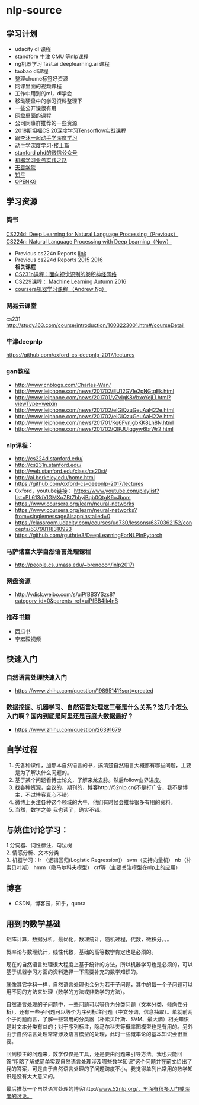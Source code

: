 # nlp-source
## 学习计划
* udacity dl 课程   
* standfore 牛津 CMU 等nlp课程  
* ng机器学习 fast.ai deeplearning.ai 课程  
* taobao dl课程  
* 整理chome标签好资源  
* 网课里面的视频课程  
* 工作中用到的ml，dl学会  
* 移动硬盘中的学习资料整理下  
* 一些公开课很有用  
* 网盘里面的课程  
* 公司同事群推荐的一些资源
* [2018斯坦福CS 20深度学习Tensorflow实战课程](https://mp.weixin.qq.com/s?__biz=MzU2OTA0NzE2NA==&mid=2247487819&idx=1&sn=6b246751e387ad819f7dc2274f54580e&chksm=fc85f058cbf2794e97cfc09a9fb0d54406ff732b96be2a25f3159661a75830b609ef5dc2c928&mpshare=1&scene=1&srcid=0114E2qSgu9HZ65Yc1uLItm8#rd)     
* [跟李沐一起动手学深度学习](https://mp.weixin.qq.com/s?__biz=MzAxMzc2NDAxOQ==&mid=2650365569&idx=3&sn=7dbe73e2cc9f2803bf0b4d454c8f5d9a&chksm=83906a5db4e7e34b03bea223fe36514f3a6f9656638231c1f55aa1c018b7af2f41199ddf8165&mpshare=1&scene=1&srcid=0115mAjfmA99LEjwr9GLAOJT#rd)   
* [动手学深度学习-接上篇](http://zh.gluon.ai/index.html)    
* [stanford phd的微信公众号](https://mp.weixin.qq.com/s?__biz=MzU0NDQ0NTA1Mg==&mid=2247483787&idx=1&sn=3afbbd545c3c3acbf564225a185da8dd&chksm=fb7d4698cc0acf8ecfe2fed766096d18eb3fc5ffabcdd9e5cceea2c98aec0183ff0060b1ce7e&mpshare=1&scene=1&srcid=01145TPLHVigLfaeHLzISF3j#rd)   
* [机器学习业务实践之路](https://edu.aliyun.com/course/26)  
* [天善学院](https://edu.hellobi.com/course/250)
* [知乎](https://www.zhihu.com/people/bai-hong-25-44/following/columns)
* [OPENKG](http://www.openkg.cn/tool/refo-kbqa)
## 学习资源
### 简书
[CS224d: Deep Learning for Natural Language Processing（Previous）](http://cs224d.stanford.edu/)  
[CS224n: Natural Language Processing with Deep Learning（Now）](http://web.stanford.edu/class/cs224n/)   
- Previous cs224n Reports [link](http://nlp.stanford.edu/courses/cs224n/)
- Previous cs224d Reports [2015](http://cs224d.stanford.edu/reports_2015.html) [2016](http://cs224d.stanford.edu/reports_2016.html)   
**相关课程**
- [CS231n课程：面向视觉识别的卷积神经网络](http://www.jianshu.com/p/182baeb82c71)    
- [CS229课程： Machine Learning Autumn 2016](http://www.jianshu.com/p/0a6ef31ff77a)    
- [coursera机器学习课程 （Andrew Ng）](http://www.jianshu.com/p/c68d0df13e0b)    
### 网易云课堂
cs231   
<http://study.163.com/course/introduction/1003223001.htm#/courseDetail>   
### 牛津deepnlp
<https://github.com/oxford-cs-deepnlp-2017/lectures>       
### gan教程
- http://www.cnblogs.com/Charles-Wan/
- http://www.leiphone.com/news/201702/EU12GVIe2pNGtgEk.html
- http://www.leiphone.com/news/201701/yZvIqK8VbxoYejLl.html?viewType=weixin
- http://www.leiphone.com/news/201702/eIGiQzuGeuAaH22e.html
- http://www.leiphone.com/news/201702/eIGiQzuGeuAaH22e.html
- http://www.leiphone.com/news/201701/Kq6FvnjgbKK8Lh8N.html
- http://www.leiphone.com/news/201702/QlPJUIqgyw6brWr2.html     
### nlp课程：
- http://cs224d.stanford.edu/
- http://cs231n.stanford.edu/
- http://web.stanford.edu/class/cs20si/
- http://ai.berkeley.edu/home.html
- https://github.com/oxford-cs-deepnlp-2017/lectures
- Oxford，youtube链接：  https://www.youtube.com/playlist?list=PL613dYIGMXoZBtZhbyiBqb0QtgK6oJbpm
- https://www.coursera.org/learn/neural-networks
- https://www.coursera.org/learn/neural-networks?from=singlemessage&isappinstalled=0
- https://classroom.udacity.com/courses/ud730/lessons/6370362152/concepts/63798118310923
- https://github.com/rguthrie3/DeepLearningForNLPInPytorch

### 马萨诸塞大学自然语言处理课程    
- http://people.cs.umass.edu/~brenocon/inlp2017/
### 网盘资源  
- http://vdisk.weibo.com/s/uiPfBB3YSzs8?category_id=0&parents_ref=uiPfBB4ik4nB
### 推荐书籍
- 西瓜书
- 李宏毅视频
## 快速入门
### 自然语言处理快速入门
- https://www.zhihu.com/question/19895141?sort=created
### 数据挖掘、机器学习、自然语言处理这三者是什么关系？这几个怎么入门啊？国内到底是阿里还是百度大数据最好？
- https://www.zhihu.com/question/26391679
## 自学过程
1. 先各种课件，加那本自然语言的书，搞清楚自然语言大概都有哪些问题，主要是为了解决什么问题的。
2. 基于某个问题看博士论文，了解来龙去脉。然后follow业界进度。
3. 找各种资源，会议的，期刊的，博客http://52nlp.cn(不是打广告，我不是博主，不过博客真心不错)
4. 微博上关注各种这个领域的大牛，他们有时候会推荐很多有用的资料。
5. 当然，数学之美 我也读了，确实不错。
## 与姚佳讨论学习：
1.分词器、词性标注、句法树  
2. 情感分析、文本分类   
3. 机器学习：lr （逻辑回归(Logistic Regression)）  svm（支持向量机） nb（朴素贝叶斯） hmm（隐马尔科夫模型） crf等（主要关注模型在nlp上的应用）   
## 博客
- CSDN，博客园，知乎，quora
## 用到的数学基础

矩阵计算，数据分析，最优化，数理统计，随机过程，代数，微积分。。。

概率论与数理统计，线性代数，基础的高等数学肯定也是必须的。

现在的自然语言处理很大程度上基于统计的方法，所以机器学习也是必须的，可以基于机器学习方面的资料选择一下需要补充的数学知识的。

就像其它学科一样，自然语言处理也会分为若干子问题，其中的每一个子问题可以用不同的方法来处理（数学的方法或非数学的方法）。

自然语言处理的子问题中，一些问题可以等价为分类问题（文本分类、倾向性分析），还有一些子问题可以等价为序列标注问题（中文分词，信息抽取）。单就前两个子问题而言，了解一些常用的分类器（朴素贝叶斯、SVM、最大熵）相关知识是对文本分类有益的；对于序列标注，隐马尔科夫等概率图模型也是有用的。另外由于自然语言处理常常涉及语言模型的处理，此时一些概率论的基本知识会很重要。

回到楼主的问题来，数学仅仅是工具，还是要由问题来引导方法。我也只能回答“粗略了解或简单实现自然语言处理涉及哪些数学知识”这个问题并在前文给出了我的答案，可是由于自然语言处理的子问题跨度不小，我觉得单列出常用的数学知识是没有太大意义的。

最后推荐一个自然语言处理的博客http://www.52nlp.org/，里面有很多入门或深度的讨论。
